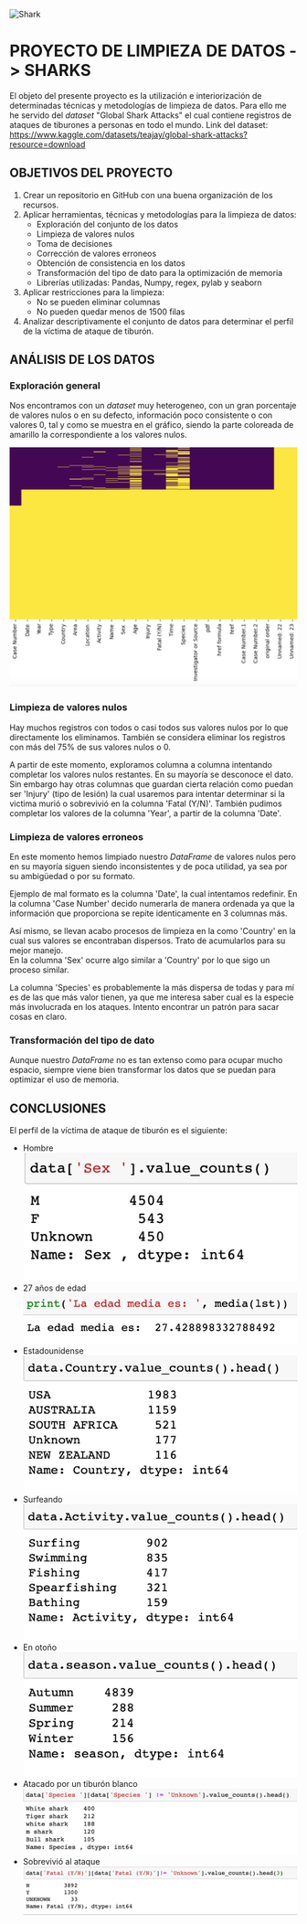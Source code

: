 ![Shark](https://i.pinimg.com/564x/3b/d3/8b/3bd38b1e5023bd66096faa2f777d8de6.jpg)

# PROYECTO DE LIMPIEZA DE DATOS -> SHARKS

El objeto del presente proyecto es la utilización e interiorización de determinadas técnicas y metodologías de limpieza de datos. Para ello me he servido del *dataset* "Global Shark Attacks" el cual contiene registros de ataques de tiburones a personas en todo el mundo. 
Link del dataset: https://www.kaggle.com/datasets/teajay/global-shark-attacks?resource=download

## OBJETIVOS DEL PROYECTO
1. Crear un repositorio en GitHub con una buena organización de los recursos.
2. Aplicar herramientas, técnicas y metodologías para la limpieza de datos:
    - Exploración del conjunto de los datos
    - Limpieza de valores nulos
    - Toma de decisiones
    - Corrección de valores erroneos
    - Obtención de consistencia en los datos
    - Transformación del tipo de dato para la optimización de memoria
    - Librerías utilizadas: Pandas, Numpy, regex, pylab y seaborn
3. Aplicar restricciones para la limpieza:
    - No se pueden eliminar columnas
    - No pueden quedar menos de 1500 filas
4. Analizar descriptivamente el conjunto de datos para determinar el perfil de la víctima de ataque de tiburón.

## ANÁLISIS DE LOS DATOS
### Exploración general
Nos encontramos con un *dataset* muy heterogeneo, con un gran porcentaje de valores nulos o en su defecto, información poco consistente o con valores 0, tal y como se muestra en el gráfico, siendo la parte coloreada de amarillo la correspondiente a los valores nulos.  
  
  
![Graphic](https://github.com/Periclates7/Data_cleaning_project/blob/main/img/gr%C3%A1fico.png)

### Limpieza de valores nulos
Hay muchos registros con todos o casi todos sus valores nulos por lo que directamente los eliminamos. También se considera eliminar los registros con más del 75% de sus valores nulos o 0.  
  
A partir de este momento, exploramos columna a columna intentando completar los valores nulos restantes. En su mayoría se desconoce el dato. Sin embargo hay otras columnas que guardan cierta relación como puedan ser 'Injury' (tipo de lesión) la cual usaremos para intentar determinar si la victima murió o sobrevivió en la columna 'Fatal (Y/N)'. También pudimos completar los valores de la columna 'Year', a partir de la columna 'Date'.  
### Limpieza de valores erroneos
En este momento hemos limpiado nuestro *DataFrame* de valores nulos pero en su mayoría siguen siendo inconsistentes y de poca utilidad, ya sea por su ambigüedad o por su formato.  
  
Ejemplo de mal formato es la columna 'Date', la cual intentamos redefinir. En la columna 'Case Number' decido numerarla de manera ordenada ya que la información que proporciona se repite identicamente en 3 columnas más.  
  
Así mismo, se llevan acabo procesos de limpieza en la como 'Country' en la cual sus valores se encontraban dispersos. Trato de acumularlos para su mejor manejo.  
En la columna 'Sex' ocurre algo similar a 'Country' por lo que sigo un proceso similar.  
  
La columna 'Species' es probablemente la más dispersa de todas y para mí es de las que más valor tienen, ya que me interesa saber cual es la especie más involucrada en los ataques. Intento encontrar un patrón para sacar cosas en claro.
### Transformación del tipo de dato
Aunque nuestro *DataFrame* no es tan extenso como para ocupar mucho espacio, siempre viene bien transformar los datos que se puedan para optimizar el uso de memoria.

## CONCLUSIONES
El perfil de la víctima de ataque de tiburón es el siguiente:
  - Hombre
![Sex](https://github.com/Periclates7/Data_cleaning_project/blob/main/img/Sex.png)
  - 27 años de edad
![Age](https://github.com/Periclates7/Data_cleaning_project/blob/main/img/Age.png)
  - Estadounidense
![Country](https://github.com/Periclates7/Data_cleaning_project/blob/main/img/Country.png)
  - Surfeando
![Activity](https://github.com/Periclates7/Data_cleaning_project/blob/main/img/Activity.png)
  - En otoño
![Season](https://github.com/Periclates7/Data_cleaning_project/blob/main/img/Season.png)
  - Atacado por un tiburón blanco
![Specie](https://github.com/Periclates7/Data_cleaning_project/blob/main/img/Specie.png)
  - Sobrevivió al ataque
![Fatal](https://github.com/Periclates7/Data_cleaning_project/blob/main/img/Fatal.png)
